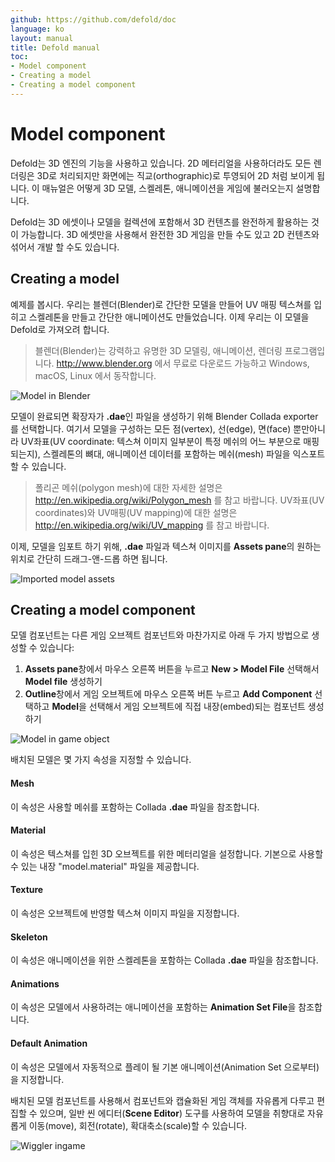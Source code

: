 ```yaml
---
github: https://github.com/defold/doc
language: ko
layout: manual
title: Defold manual
toc:
- Model component
- Creating a model
- Creating a model component
---
```


# Model component
Defold는 3D 엔진의 기능을 사용하고 있습니다. 2D 메터리얼을 사용하더라도 모든 렌더링은 3D로 처리되지만 화면에는 직교(orthographic)로 투영되어 2D 처럼 보이게 됩니다. 이 매뉴얼은 어떻게 3D 모델, 스켈레톤, 애니메이션을 게임에 불러오는지 설명합니다.

Defold는 3D 에셋이나 모델을 컬렉션에 포함해서 3D 컨텐츠를 완전하게 활용하는 것이 가능합니다. 3D 에셋만을 사용해서 완전한 3D 게임을 만들 수도 있고 2D 컨텐츠와 섞어서 개발 할 수도 있습니다.

## Creating a model
예제를 봅시다. 우리는 블렌더(Blender)로 간단한 모델을 만들어 UV 매핑 텍스쳐를 입히고 스켈레톤을 만들고 간단한 애니메이션도 만들었습니다. 이제 우리는 이 모델을 Defold로 가져오려 합니다.

> 블렌더(Blender)는 강력하고 유명한 3D 모델링, 애니메이션, 렌더링 프로그램입니다. http://www.blender.org 에서 무료로 다운로드 가능하고 Windows, macOS, Linux 에서 동작합니다.

![Model in Blender](/manuals/images/model/blender.png)

모델이 완료되면 확장자가 **.dae**인 파일을 생성하기 위해 Blender Collada exporter를 선택합니다. 여기서 모델을 구성하는 모든 점(vertex), 선(edge), 면(face) 뿐만아니라 UV좌표(UV coordinate: 텍스쳐 이미지 일부분이 특정 메쉬의 어느 부분으로 매핑되는지), 스켈레톤의 뼈대, 애니메이션 데이터를 포함하는 메쉬(mesh) 파일을 익스포트 할 수 있습니다.

> 폴리곤 메쉬(polygon mesh)에 대한 자세한 설명은 http://en.wikipedia.org/wiki/Polygon_mesh 를 참고 바랍니다. UV좌표(UV coordinates)와 UV매핑(UV mapping)에 대한 설명은 http://en.wikipedia.org/wiki/UV_mapping 를 참고 바랍니다.

이제, 모델을 임포트 하기 위해,  **.dae** 파일과 텍스쳐 이미지를 **Assets pane**의 원하는 위치로 간단히 드래그-앤-드롭 하면 됩니다.

![Imported model assets](/manuals/images/model/imported_assets.png)

## Creating a model component
모델 컴포넌트는 다른 게임 오브젝트 컴포넌트와 마찬가지로 아래 두 가지 방법으로 생성할 수 있습니다:

1. **Assets pane**창에서 마우스 오른쪽 버튼을 누르고 **New > Model File** 선택해서 **Model file** 생성하기
2. **Outline**창에서 게임 오브젝트에 마우스 오른쪽 버튼 누르고 **Add Component** 선택하고 **Model**을 선택해서 게임 오브젝트에 직접 내장(embed)되는 컴포넌트 생성하기

![Model in game object](/manuals/images/model/model.png)

배치된 모델은 몇 가지 속성을 지정할 수 있습니다.

#### Mesh
이 속성은 사용할 메쉬를 포함하는 Collada **.dae** 파일을 참조합니다.
#### Material
이 속성은 텍스쳐를 입힌 3D 오브젝트를 위한 메터리얼을 설정합니다. 기본으로 사용할 수 있는 내장 "model.material" 파일을 제공합니다.
#### Texture
이 속성은 오브젝트에 반영할 텍스쳐 이미지 파일을 지정합니다.
#### Skeleton
이 속성은 애니메이션을 위한 스켈레톤을 포함하는 Collada **.dae** 파일을 참조합니다.
#### Animations
이 속성은 모델에서 사용하려는 애니메이션을 포함하는 **Animation Set File**을 참조합니다.
#### Default Animation
이 속성은 모델에서 자동적으로 플레이 될 기본 애니메이션(Animation Set 으로부터)을 지정합니다.

배치된 모델 컴포넌트를 사용해서 컴포넌트와 캡슐화된 게임 객체를  자유롭게 다루고 편집할 수 있으며, 일반 씬 에디터(**Scene Editor**) 도구를 사용하여 모델을 취향대로 자유롭게 이동(move), 회전(rotate), 확대축소(scale)할 수 있습니다.

![Wiggler ingame](/manuals/images/model/ingame.png)